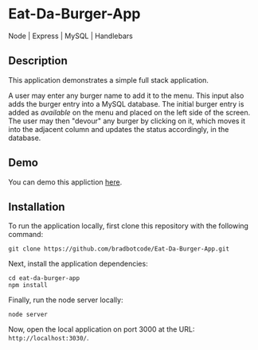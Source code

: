 # Eat-Da-Burger-App
Node | Express | MySQL | Handlebars

## Description

This application demonstrates a simple full stack application.

A user may enter any burger name to add it to the menu. This input also adds the burger entry into a MySQL database. The initial burger entry is added as *available* on the menu and placed on the left side of the screen. The user may then "devour" any burger by clicking on it, which moves it into the adjacent column and updates the status accordingly, in the database.

## Demo

You can demo this appliction [here](https://sequelize-eat-burger.herokuapp.com/index).

## Installation

To run the application locally, first clone this repository with the following command:

	git clone https://github.com/bradbotcode/Eat-Da-Burger-App.git
	
Next, install the application dependencies:

	cd eat-da-burger-app
	npm install
	
Finally, run the node server locally:

	node server
	
Now, open the local application on port 3000 at the URL: `http://localhost:3030/`.


